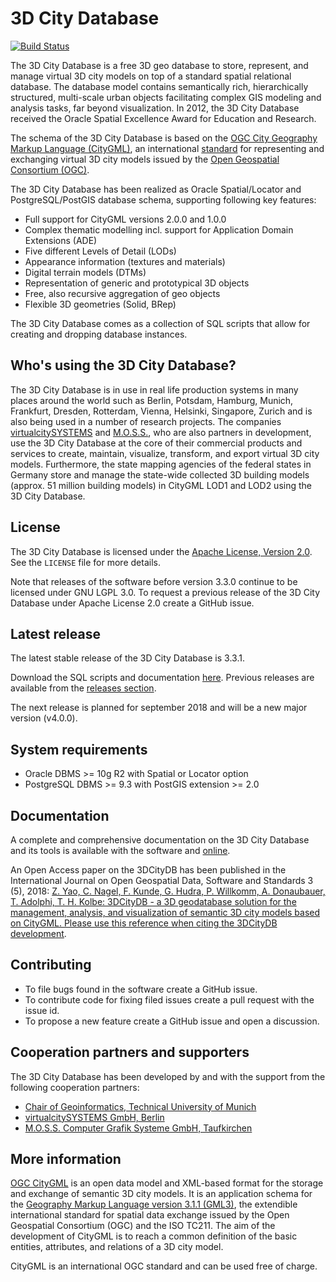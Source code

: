 3D City Database
================

[![Build Status](https://travis-ci.org/3dcitydb/3dcitydb.svg?branch=master)](https://travis-ci.org/3dcitydb/3dcitydb)

The 3D City Database is a free 3D geo database to store, represent, and manage virtual 3D city models on top of a standard spatial relational database. The database model contains semantically rich, hierarchically structured, multi-scale urban objects facilitating complex GIS modeling and analysis tasks, far beyond visualization. In 2012, the 3D City Database received the Oracle Spatial Excellence Award for Education and Research.

The schema of the 3D City Database is based on the [OGC City Geography Markup Language (CityGML)](https://www.citygml.org/), an international [standard](http://www.opengeospatial.org/standards/citygml) for representing and exchanging virtual 3D city models issued by the [Open Geospatial Consortium (OGC)](http://www.opengeospatial.org/).

The 3D City Database has been realized as Oracle Spatial/Locator and
PostgreSQL/PostGIS database schema, supporting following key features:

 * Full support for CityGML versions 2.0.0 and 1.0.0
 * Complex thematic modelling incl. support for Application Domain Extensions (ADE)
 * Five different Levels of Detail (LODs)
 * Appearance information (textures and materials)
 * Digital terrain models (DTMs)
 * Representation of generic and prototypical 3D objects
 * Free, also recursive aggregation of geo objects
 * Flexible 3D geometries (Solid, BRep)

The 3D City Database comes as a collection of SQL scripts that allow for creating and dropping database instances.

Who's using the 3D City Database?
---------------------------------

The 3D City Database is in use in real life production systems in many places around the world such as Berlin, Potsdam, Hamburg, Munich, Frankfurt, Dresden, Rotterdam, Vienna, Helsinki, Singapore, Zurich and is also being used in a number of research projects. The companies [virtualcitySYSTEMS](http://www.virtualcitysystems.de/) and [M.O.S.S.](https://www.moss.de/), who are also partners in development, use the 3D City Database at the core of their commercial products and services to create, maintain, visualize, transform, and export virtual 3D city models. Furthermore, the state mapping agencies of the federal states in Germany store and manage the state-wide collected 3D building models (approx. 51 million building models) in CityGML LOD1 and LOD2 using the 3D City Database. 

License
-------
The 3D City Database is licensed under the [Apache License, Version 2.0](http://www.apache.org/licenses/LICENSE-2.0). See the `LICENSE` file for more details.

Note that releases of the software before version 3.3.0 continue to be licensed under GNU LGPL 3.0. To request a previous release of the 3D City Database under Apache License 2.0 create a GitHub issue.

Latest release
--------------
The latest stable release of the 3D City Database is 3.3.1.

Download the SQL scripts and documentation [here](https://github.com/3dcitydb/3dcitydb/releases/download/v3.3.1/3DCityDB-3.3.1.zip). Previous releases are available from the [releases section](https://github.com/3dcitydb/3dcitydb/releases).

The next release is planned for september 2018 and will be a new major version (v4.0.0).

System requirements
-------------------
* Oracle DBMS >= 10g R2 with Spatial or Locator option
* PostgreSQL DBMS >= 9.3 with PostGIS extension >= 2.0

Documentation
-------------
A complete and comprehensive documentation on the 3D City Database and its tools is available with the software and [online](http://www.3dcitydb.org/3dcitydb/documentation/).

An Open Access paper on the 3DCityDB has been published in the International Journal on Open Geospatial Data, Software and Standards 3 (5), 2018: [Z. Yao, C. Nagel, F. Kunde, G. Hudra, P. Willkomm, A. Donaubauer, T. Adolphi, T. H. Kolbe: 3DCityDB - a 3D geodatabase solution for the management, analysis, and visualization of semantic 3D city models based on CityGML. Please use this reference when citing the 3DCityDB development](https://doi.org/10.1186/s40965-018-0046-7).

Contributing
------------
* To file bugs found in the software create a GitHub issue.
* To contribute code for fixing filed issues create a pull request with the issue id.
* To propose a new feature create a GitHub issue and open a discussion.

Cooperation partners and supporters
-----------------------------------

The 3D City Database has been developed by and with the support from the following cooperation partners:

* [Chair of Geoinformatics, Technical University of Munich](https://www.gis.bgu.tum.de/)
* [virtualcitySYSTEMS GmbH, Berlin](http://www.virtualcitysystems.de/)
* [M.O.S.S. Computer Grafik Systeme GmbH, Taufkirchen](http://www.moss.de/)

More information
----------------
[OGC CityGML](http://www.opengeospatial.org/standards/citygml) is an open data model and XML-based format for the storage and exchange of semantic 3D city models. It is an application schema for the [Geography Markup Language version 3.1.1 (GML3)](http://www.opengeospatial.org/standards/gml), the extendible international standard for spatial data exchange issued by the Open Geospatial Consortium (OGC) and the ISO TC211. The aim of the development of CityGML is to reach a common definition of the basic entities, attributes, and relations of a 3D city model.

CityGML is an international OGC standard and can be used free of charge.
